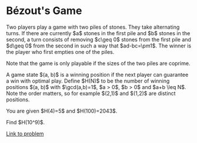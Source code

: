 # Bézout's Game

<p>Two players play a game with two piles of stones. They take alternating turns. If there are currently $a$ stones in the first pile and $b$ stones in the second, a turn consists of removing $c\geq 0$ stones from the first pile and $d\geq 0$ from the second in such a way that $ad-bc=\pm1$. The winner is the player who first empties one of the piles.</p>

<p>Note that the game is only playable if the sizes of the two piles are coprime.</p>

<p>A game state $(a, b)$ is a winning position if the next player can guarantee a win with optimal play. Define $H(N)$ to be the number of winning positions $(a, b)$ with $\gcd(a,b)=1$, $a &gt; 0$, $b &gt; 0$ and $a+b \leq N$. Note the order matters, so for example $(2,1)$ and $(1,2)$ are distinct positions.</p>

<p>You are given $H(4)=5$ and $H(100)=2043$.</p>

<p>Find $H(10^9)$.</p>

[Link to problem](https://projecteuler.net/problem=787)

